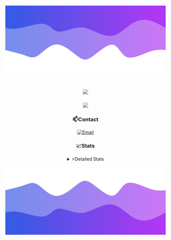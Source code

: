 ![Header](./header.png)
<div align="center">

<h1 align="center">
  <a href="https://git.io/typing-svg">
    <img src="https://readme-typing-svg.herokuapp.com/?lines=Hello,+There!+👋;This+is+chicho.;CEO+on+Hely+Development....;&center=true&size=25">
  </a>
</h1>
  
<p align="center">
  <img src="https://lanyard.cnrad.dev/api/852683595378196480" />
</p>

### 📫Contact
  [![Email](https://img.shields.io/badge/Email-gastondalla@gmail.com-04619f?style=for-the-badge&logo=gmail&logoColor=white)](mailto:gastondalla@gmail.com)
</br>  
### 📈Stats
<details>
    <summary> ⚡Detailed Stats</summary>
    <br/>

<!--START_SECTION:waka-->
![Code Time](http://img.shields.io/badge/Code%20Time-179%20hrs%2022%20mins-blue)

![Profile Views](http://img.shields.io/badge/Profile%20Views-2-blue)

**🐱 My GitHub Data** 

> 📦 37.8 kB Used in GitHub's Storage 
 > 
> 🏆 7 Contributions in the Year 2023
 > 
> 🚫 Not Opted to Hire
 > 
> 📜 6 Public Repositories 
 > 
> 🔑 9 Private Repositories 
 > 
**I'm a Night 🦉** 

```text
🌞 Morning                14 commits          █░░░░░░░░░░░░░░░░░░░░░░░░   04.15 % 
🌆 Daytime                49 commits          ████░░░░░░░░░░░░░░░░░░░░░   14.54 % 
🌃 Evening                158 commits         ████████████░░░░░░░░░░░░░   46.88 % 
🌙 Night                  116 commits         █████████░░░░░░░░░░░░░░░░   34.42 % 
```
📅 **I'm Most Productive on Tuesday** 

```text
Monday                   25 commits          ██░░░░░░░░░░░░░░░░░░░░░░░   07.42 % 
Tuesday                  65 commits          █████░░░░░░░░░░░░░░░░░░░░   19.29 % 
Wednesday                61 commits          █████░░░░░░░░░░░░░░░░░░░░   18.10 % 
Thursday                 37 commits          ███░░░░░░░░░░░░░░░░░░░░░░   10.98 % 
Friday                   48 commits          ████░░░░░░░░░░░░░░░░░░░░░   14.24 % 
Saturday                 48 commits          ████░░░░░░░░░░░░░░░░░░░░░   14.24 % 
Sunday                   53 commits          ████░░░░░░░░░░░░░░░░░░░░░   15.73 % 
```


📊 **This Week I Spent My Time On** 

```text
🕑︎ Time Zone: America/Argentina/Buenos_Aires

💬 Programming Languages: 
C#                       9 hrs 36 mins       ██████████░░░░░░░░░░░░░░░   40.57 % 
Python                   6 hrs 8 mins        ██████░░░░░░░░░░░░░░░░░░░   25.94 % 
Other                    4 hrs 24 mins       █████░░░░░░░░░░░░░░░░░░░░   18.65 % 
HTML                     2 hrs 55 mins       ███░░░░░░░░░░░░░░░░░░░░░░   12.38 % 
Text                     14 mins             ░░░░░░░░░░░░░░░░░░░░░░░░░   01.04 % 

🔥 Editors: 
Visual Studio            13 hrs 56 mins      ███████████████░░░░░░░░░░   58.89 % 
VS Code                  9 hrs 43 mins       ██████████░░░░░░░░░░░░░░░   41.11 % 

🐱‍💻 Projects: 
Unknown Project          7 hrs 21 mins       ████████░░░░░░░░░░░░░░░░░   31.08 % 
StringExtractor          5 hrs 32 mins       ██████░░░░░░░░░░░░░░░░░░░   23.43 % 
Hate                     5 hrs 23 mins       ██████░░░░░░░░░░░░░░░░░░░   22.75 % 
Palometa                 3 hrs               ███░░░░░░░░░░░░░░░░░░░░░░   12.71 % 
Coder                    2 hrs 22 mins       ███░░░░░░░░░░░░░░░░░░░░░░   10.03 % 

💻 Operating System: 
Windows                  23 hrs 39 mins      █████████████████████████   100.00 % 
```

**I Mostly Code in JavaScript** 

```text
JavaScript               8 repos             █████████░░░░░░░░░░░░░░░░   36.36 % 
CSS                      3 repos             ███░░░░░░░░░░░░░░░░░░░░░░   13.64 % 
C#                       2 repos             ██░░░░░░░░░░░░░░░░░░░░░░░   09.09 % 
Python                   2 repos             ██░░░░░░░░░░░░░░░░░░░░░░░   09.09 % 
Batchfile                1 repo              █░░░░░░░░░░░░░░░░░░░░░░░░   04.55 % 
```




 Last Updated on 25/06/2023 11:12:14 UTC
<!--END_SECTION:waka-->
</details>

![Footer](./footer.png)
